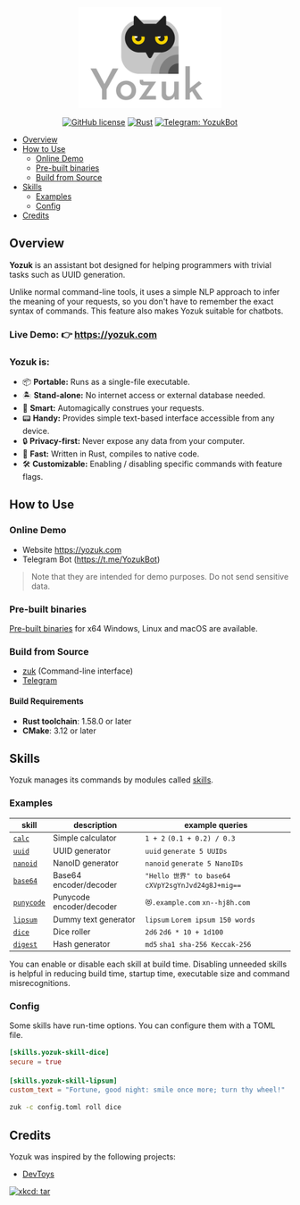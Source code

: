 <div align="center">
<img alt="yozuk" src="images/yozuk.png" height="180" />
  
[![GitHub license](https://img.shields.io/github/license/yozuk/yozuk.svg)](https://github.com/yozuk/yozuk/blob/main/LICENSE)
[![Rust](https://github.com/yozuk/yozuk/actions/workflows/rust.yml/badge.svg)](https://github.com/yozuk/yozuk/actions/workflows/rust.yml)
[![Telegram: YozukBot](https://img.shields.io/badge/Telegram-@YozukBot-blue?logo=telegram)](https://t.me/YozukBot)
</div>

- [Overview](#overview)
- [How to Use](#how-to-use)
  - [Online Demo](#online-demo)
  - [Pre-built binaries](#pre-built-binaries)
  - [Build from Source](#build-from-source)
- [Skills](#skills)
  - [Examples](#examples)
  - [Config](#config)
- [Credits](#credits)

## Overview

**Yozuk** is an assistant bot designed for helping programmers with trivial tasks such as UUID generation.

Unlike normal command-line tools, it uses a simple NLP approach to infer the meaning of your requests, so you don't have to remember the exact syntax of commands. This feature also makes Yozuk suitable for chatbots.

### Live Demo: 👉 https://yozuk.com

### Yozuk is:

- 📦 **Portable:** Runs as a single-file executable.
- 🏝️ **Stand-alone:** No internet access or external database needed.
- 🤖 **Smart:** Automagically construes your requests.
- 📟 **Handy:** Provides simple text-based interface accessible from any device.
- 🔒 **Privacy-first:** Never expose any data from your computer.
- 🚀 **Fast:** Written in Rust, compiles to native code.
- 🛠️ **Customizable:** Enabling / disabling specific commands with feature flags.

## How to Use

### Online Demo

 - Website https://yozuk.com
 - Telegram Bot (https://t.me/YozukBot)

> Note that they are intended for demo purposes. Do not send sensitive data.

### Pre-built binaries

[Pre-built binaries](https://github.com/yozuk/yozuk/releases) for x64 Windows, Linux and macOS are available.

### Build from Source

- [zuk](./adapters/zuk) (Command-line interface)
- [Telegram](./adapters/telegram)

#### Build Requirements

- **Rust toolchain**: 1.58.0 or later
- **CMake**: 3.12 or later

## Skills

Yozuk manages its commands by modules called [skills](./skills).

### Examples

| skill | description | example queries |
| - | - | - |
| [`calc`](./skills/calc) | Simple calculator | `1 + 2` `(0.1 + 0.2) / 0.3` |
| [`uuid`](./skills/uuid) | UUID generator | `uuid` `generate 5 UUIDs` |
| [`nanoid`](./skills/nanoid) | NanoID generator | `nanoid` `generate 5 NanoIDs` |
| [`base64`](./skills/base64) | Base64 encoder/decoder | `"Hello 世界" to base64` `cXVpY2sgYnJvd24g8J+mig==` |
| [`punycode`](./skills/punycode) | Punycode encoder/decoder | `😻.example.com` `xn--hj8h.com` |
| [`lipsum`](./skills/lipsum) | Dummy text generator | `lipsum` `Lorem ipsum 150 words` |
| [`dice`](./skills/dice) | Dice roller | `2d6` `2d6 * 10 + 1d100` |
| [`digest`](./skills/digest) | Hash generator | `md5` `sha1 sha-256 Keccak-256` |

You can enable or disable each skill at build time. Disabling unneeded skills is helpful in reducing build time, startup time, executable size and command misrecognitions.

### Config

Some skills have run-time options. You can configure them with a TOML file.

```toml
[skills.yozuk-skill-dice]
secure = true

[skills.yozuk-skill-lipsum]
custom_text = "Fortune, good night: smile once more; turn thy wheel!"
```

```bash
zuk -c config.toml roll dice
```

## Credits

Yozuk was inspired by the following projects:

- [DevToys](https://github.com/veler/DevToys)

[![xkcd: tar](https://imgs.xkcd.com/comics/tar.png)](https://xkcd.com/1168/)
